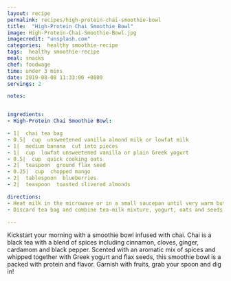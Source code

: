 ```yaml
---
layout: recipe
permalink: recipes/high-protein-chai-smoothie-bowl
title:  "High-Protein Chai Smoothie Bowl"
image: High-Protein-Chai-Smoothie-Bowl.jpg
imagecredit: "unsplash.com"
categories:  healthy smoothie-recipe
tags:  healthy smoothie-recipe
meal: snacks
chef: foodwage
time: under 3 mins
date: 2019-08-08 11:33:00 +0800
servings: 2

notes:


ingredients:
- High-Protein Chai Smoothie Bowl:

- 1|  chai tea bag
- 0.5|  cup  unsweetened vanilla almond milk or lowfat milk
- 1|  medium banana  cut into pieces
- 1|  cup  lowfat unsweetened vanilla or plain Greek yogurt
- 0.5|  cup  quick cooking oats
- 2|  teaspoon  ground flax seed
- 0.25|  cup  chopped mango
- 2|  tablespoon  blueberries
- 2|  teaspoon  toasted slivered almonds

directions:
- Heat milk in the microwave or in a small saucepan until very warm but not boiling; add tea bag. Steep 1 minute, squeezing bag. Refrigerate with tea bag in milk until chilled.
- Discard tea bag and combine tea-milk mixture, yogurt, oats and seeds in a blender. Cut banana into pieces, setting aside a few slices for garnish, and add to yogurt mixture. Process until smooth and well blended. Divide mixture into bowls and top with mango, blueberries and almonds.

---
```


Kickstart your morning with a smoothie bowl infused with chai. Chai is a black tea with a blend of spices including cinnamon, cloves, ginger, cardamom and black pepper. Scented with an aromatic mix of spices and whipped together with Greek yogurt and flax seeds, this smoothie bowl is a packed with protein and flavor. Garnish with fruits, grab your spoon and dig in!